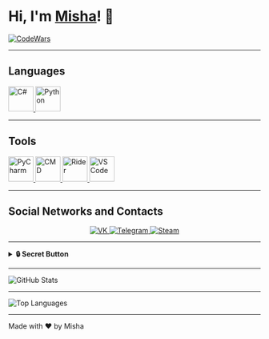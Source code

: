 # Hi, I'm [Misha](https://t.me/holdsnap00)! 👋

[![CodeWars](https://www.codewars.com/users/Friski/badges/large)](https://www.codewars.com/users/Friski)

---

## Languages

<p align="left">
  <a href="https://docs.microsoft.com/en-us/dotnet/csharp/">
    <img src="https://cdn-icons-png.flaticon.com/512/6132/6132221.png" alt="C#" width="50">
  </a>
  <a href="https://www.python.org/">
    <img src="https://cdn-icons-png.flaticon.com/512/1387/1387537.png" alt="Python" width="50">
  </a>
</p>

---

## Tools

<p align="left">
  <a href="https://www.jetbrains.com/pycharm/">
    <img src="https://raw.githubusercontent.com/daniilshat/daniilshat/2583381c09497c680369e95dce7e029d93484d94/icons/PyCharm.svg" alt="PyCharm" width="50">
  </a>
  <a href="https://en.wikipedia.org/wiki/Cmd.exe">
    <img src="https://cdn.icon-icons.com/icons2/37/PNG/512/console_3350.png" alt="CMD" width="50">
  </a>
  <a href="https://www.jetbrains.com/rider/">
    <img src="https://cdn.icon-icons.com/icons2/2530/PNG/512/jetbrains_rider_button_icon_151875.png" alt="Rider" width="50">
  </a>
  <a href="https://code.visualstudio.com/">
    <img src="https://cdn.icon-icons.com/icons2/3053/PNG/512/microsoft_visual_studio_code_alt_macos_bigsur_icon_189953.png" alt="VS Code" width="50">
  </a>
</p>

---

## Social Networks and Contacts

<p align="center">
  <a href="https://vk.com/sharkdas">
    <img src="https://img.shields.io/badge/-VK-blue?style=for-the-badge&logo=vk&logoColor=white" alt="VK" />
  </a>
  <a href="https://t.me/holdsnap00">
    <img src="https://img.shields.io/badge/-Telegram-blue?style=for-the-badge&logo=telegram&logoColor=white" alt="Telegram" />
  </a>
  <a href="https://steamcommunity.com/profiles/76561198322624145/">
    <img src="https://img.shields.io/badge/-Steam-blue?style=for-the-badge&logo=steam&logoColor=white" alt="Steam" />
  </a>
</p>

---

<details>
  <summary><strong>🔒 Secret Button</strong></summary>
  <p align="center">
    Жаль, нет с собой рундука. Ну да, сундук для рун – рундук
    <br />
    <img src="https://img.icons8.com/?size=512&id=Rqk11fzH1NQq&format=png" alt="Dota 2" width="100" />
  </p>
</details>

---

![GitHub Stats](https://github-readme-stats.vercel.app/api?username=DrinkVodkaPlayDotka&show_icons=true)

---

![Top Languages](https://github-readme-stats.vercel.app/api/top-langs/?username=DrinkVodkaPlayDotka&layout=compact)

---

Made with ❤️ by Misha
